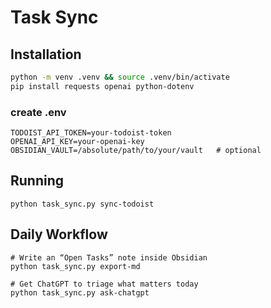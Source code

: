 # Task Sync

## Installation

```bash
python -m venv .venv && source .venv/bin/activate
pip install requests openai python-dotenv
```

### create .env

```
TODOIST_API_TOKEN=your-todoist-token
OPENAI_API_KEY=your-openai-key
OBSIDIAN_VAULT=/absolute/path/to/your/vault   # optional
```

## Running

```
python task_sync.py sync-todoist
```

## Daily Workflow

```
# Write an “Open Tasks” note inside Obsidian
python task_sync.py export-md

# Get ChatGPT to triage what matters today
python task_sync.py ask-chatgpt
```

